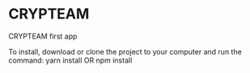 # CRYPTEAM
CRYPTEAM first app

To install, download or clone the project to your computer and run the command:
yarn install OR npm install
